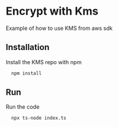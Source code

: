 
# Encrypt with Kms

Example of how to use KMS from aws sdk



## Installation

Install the KMS repo with npm

```bash
  npm install
```
    
## Run

Run the code

```bash
  npx ts-node index.ts
```